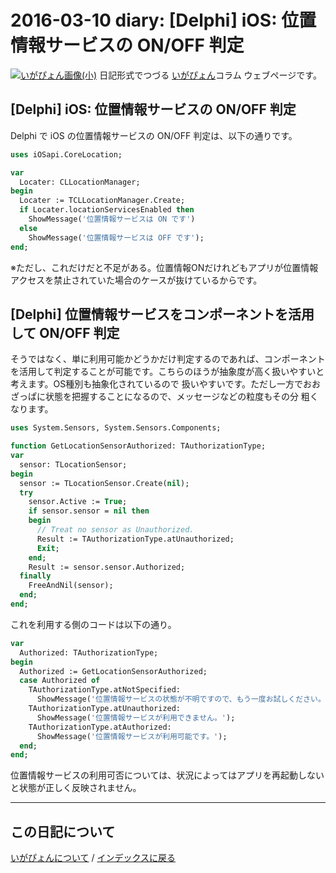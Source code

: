 2016-03-10 diary: [Delphi] iOS: 位置情報サービスの ON/OFF 判定
=====================================================================================================
[![いがぴょん画像(小)](https://igapyon.github.io/diary/images/iga200306s.jpg "いがぴょん")](https://igapyon.github.io/diary/memo/memoigapyon.html) 日記形式でつづる [いがぴょん](https://igapyon.github.io/diary/memo/memoigapyon.html)コラム ウェブページです。

## [Delphi] iOS: 位置情報サービスの ON/OFF 判定

Delphi で iOS の位置情報サービスの ON/OFF 判定は、以下の通りです。


```pascal
uses iOSapi.CoreLocation;
```



```pascal
var
  Locater: CLLocationManager;
begin
  Locater := TCLLocationManager.Create;
  if Locater.locationServicesEnabled then
    ShowMessage('位置情報サービスは ON です')
  else
    ShowMessage('位置情報サービスは OFF です');
end;
```


※ただし、これだけだと不足がある。位置情報ONだけれどもアプリが位置情報アクセスを禁止されていた場合のケースが抜けているからです。


## [Delphi] 位置情報サービスをコンポーネントを活用して ON/OFF 判定

そうではなく、単に利用可能かどうかだけ判定するのであれば、コンポーネントを活用して判定することが可能です。こちらのほうが抽象度が高く扱いやすいと考えます。OS種別も抽象化されているので 扱いやすいです。ただし一方でおおざっぱに状態を把握することになるので、メッセージなどの粒度もその分 粗くなります。

```pascal
uses System.Sensors, System.Sensors.Components;
```



```pascal
function GetLocationSensorAuthorized: TAuthorizationType;
var
  sensor: TLocationSensor;
begin
  sensor := TLocationSensor.Create(nil);
  try
    sensor.Active := True;
    if sensor.sensor = nil then
    begin
      // Treat no sensor as Unauthorized.
      Result := TAuthorizationType.atUnauthorized;
      Exit;
    end;
    Result := sensor.sensor.Authorized;
  finally
    FreeAndNil(sensor);
  end;
end;
```


これを利用する側のコードは以下の通り。

```pascal
var
  Authorized: TAuthorizationType;
begin
  Authorized := GetLocationSensorAuthorized;
  case Authorized of
    TAuthorizationType.atNotSpecified:
      ShowMessage('位置情報サービスの状態が不明ですので、もう一度お試しください。');
    TAuthorizationType.atUnauthorized:
      ShowMessage('位置情報サービスが利用できません。');
    TAuthorizationType.atAuthorized:
      ShowMessage('位置情報サービスが利用可能です。');
  end;
end;
```

位置情報サービスの利用可否については、状況によってはアプリを再起動しないと状態が正しく反映されません。



----------------------------------------------------------------------------------------------------

## この日記について
[いがぴょんについて](http://www.igapyon.jp/igapyon/diary/memo/memoigapyon.html) / [インデックスに戻る](https://igapyon.github.io/diary/idxall.html)
